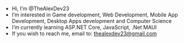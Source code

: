 - Hi, I’m @TheAlexDev23
- I’m interested in Game development, Web Development, Mobile App Development, Desktop Apps development and Computer Science
- I’m currently learning ASP.NET Core, JavaScript, .Net MAUI
- If you wish to reach me, email to: thealexdev23@gmail.com

<!---
TheAlexDev23/TheAlexDev23 is a ✨ special ✨ repository because its `README.md` (this file) appears on your GitHub profile.
You can click the Preview link to take a look at your changes.
--->
